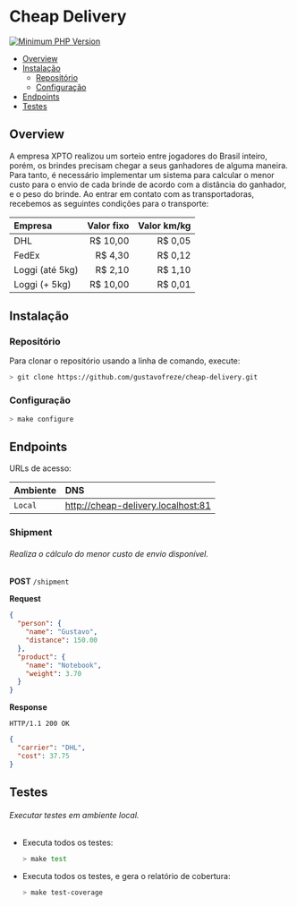 # Cheap Delivery

[![Minimum PHP Version](https://img.shields.io/badge/php-8.0.6-blue)](https://www.php.net)

* [Overview](#overview)
* [Instalação](#installation)
    - [Repositório](#repository)
    - [Configuração](#settings)
* [Endpoints](#endpoints)
* [Testes](#tests)

<div id="overview"></div> 

## Overview

A empresa XPTO realizou um sorteio entre jogadores do Brasil inteiro, porém, os brindes precisam chegar a seus
ganhadores de alguma maneira. Para tanto, é necessário implementar um sistema para calcular o menor custo para o envio
de cada brinde de acordo com a distância do ganhador, e o peso do brinde. Ao entrar em contato com as transportadoras,
recebemos as seguintes condições para o transporte:

| Empresa         | Valor fixo | Valor km/kg |
|:----------------|-----------:|------------:|
| DHL             |   R$ 10,00 |     R$ 0,05 |
| FedEx           |    R$ 4,30 |     R$ 0,12 |
| Loggi (até 5kg) |    R$ 2,10 |     R$ 1,10 |
| Loggi (+ 5kg)   |   R$ 10,00 |     R$ 0,01 |

<div id='installation'></div> 

## Instalação

<div id='repository'></div> 

### Repositório

Para clonar o repositório usando a linha de comando, execute:

```bash
> git clone https://github.com/gustavofreze/cheap-delivery.git
```

<div id='settings'></div> 

### Configuração

```bash
> make configure
```

<div id='endpoints'></div> 

## Endpoints

URLs de acesso:

| Ambiente | DNS                                | 
|:---------|:-----------------------------------|
| `Local`  | http://cheap-delivery.localhost:81 |

<div id="tests"></div> 

### Shipment

###### Realiza o cálculo do menor custo de envio disponível.

**POST** `/shipment`

**Request**

```json
{
  "person": {
    "name": "Gustavo",
    "distance": 150.00
  },
  "product": {
    "name": "Notebook",
    "weight": 3.70
  }
}
```

**Response**

```
HTTP/1.1 200 OK
```

```json
{
  "carrier": "DHL",
  "cost": 37.75
}
```

## Testes

###### Executar testes em ambiente local.

- Executa todos os testes:

  ```bash
  > make test
  ```

- Executa todos os testes, e gera o relatório de cobertura:

  ```bash
  > make test-coverage
  ```
